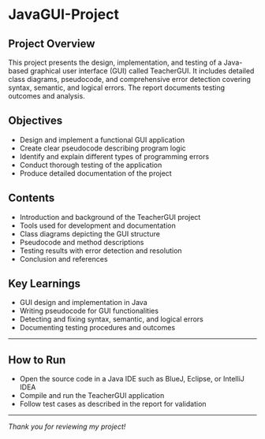# JavaGUI-Project
##  Project Overview  
This project presents the design, implementation, and testing of a Java-based graphical user interface (GUI) called TeacherGUI. It includes detailed class diagrams, pseudocode, and comprehensive error detection covering syntax, semantic, and logical errors. The report documents testing outcomes and analysis.

## Objectives  
- Design and implement a functional GUI application  
- Create clear pseudocode describing program logic  
- Identify and explain different types of programming errors  
- Conduct thorough testing of the application  
- Produce detailed documentation of the project  

##  Contents  
- Introduction and background of the TeacherGUI project  
- Tools used for development and documentation  
- Class diagrams depicting the GUI structure  
- Pseudocode and method descriptions  
- Testing results with error detection and resolution  
- Conclusion and references  

## Key Learnings  
- GUI design and implementation in Java  
- Writing pseudocode for GUI functionalities  
- Detecting and fixing syntax, semantic, and logical errors  
- Documenting testing procedures and outcomes  

---

## How to Run  
- Open the source code in a Java IDE such as BlueJ, Eclipse, or IntelliJ IDEA  
- Compile and run the TeacherGUI application  
- Follow test cases as described in the report for validation  

---

*Thank you for reviewing my project!*
